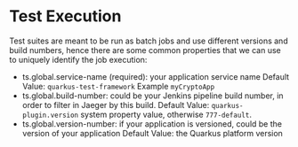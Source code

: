 # Test Execution

Test suites are meant to be run as batch jobs and use different versions and build numbers, hence there are some common properties 
that we can use to uniquely identify the job execution:

- ts.global.service-name (required): your application service name 
        Default Value: `quarkus-test-framework`
        Example `myCryptoApp`
- ts.global.build-number: could be your Jenkins pipeline build number, in order to filter in Jaeger by this build.
        Default Value: `quarkus-plugin.version` system property value, otherwise `777-default`.
- ts.global.version-number: if your application is versioned, could be the version of your application
        Default Value: the Quarkus platform version 
        

